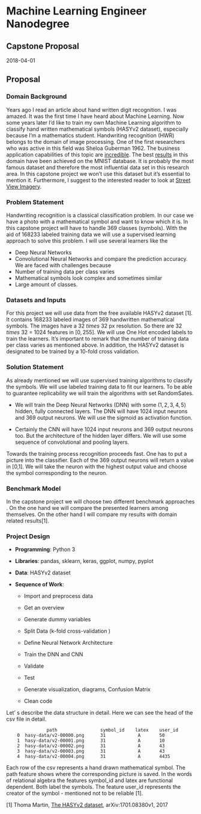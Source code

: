 Machine Learning Engineer Nanodegree 
====================================

 
Capstone Proposal 
-----------------

2018-04-01

Proposal
--------

### Domain Background

Years ago I read an article about hand written digit recognition. I was amazed. It was the first time I have heard about Machine Learning. Now some years later I’d like to train my own Machine Learning algorithm to classify hand written mathematical symbols (HASYv2 dataset), especially because I’m a mathematics student. Handwriting recognition (HWR) belongs to the domain of image processing. One of the first researchers who was active in this field was Sheloa Guberman 1962. The business application capabilities of this topic are [incredible](https://formtek.com/blog/handwriting-recognition-digitizing-text-from-handwritten-paper-documents/). The best [results](https://en.wikipedia.org/wiki/MNIST_database) in this domain have been achieved on the MNIST database. It is probably the most famous dataset and therefore the most influential data set in this research area. In this capstone project we won’t use this dataset but it’s essential to mention it. Furthermore, I suggest to the interested reader to look at [Street View Imagery](https://arxiv.org/pdf/1312.6082.pdf).


### Problem Statement
Handwriting recognition is a classical classification problem. In our case we have a photo with a mathematical symbol and want to know which it is. In this capstone project will have to handle 369 classes (symbols). With the aid of 168233 labeled training data we will use a supervised learning approach to solve this problem. I will use several learners like the
-   Deep Neural Networks
-   Convolutional Neural Networks
and compare the prediction accuracy. We are faced with challenges because
-   Number of training data per class varies
-   Mathematical symbols look complex and sometimes similar
-   Large amount of classes.
### Datasets and Inputs 

For this project we will use data from the free available HASYv2 dataset $[1]$. It contains 168233 labeled images of 369 handwritten mathematical symbols. The images have a 32 $times$ 32 px resolution. So there are 32 $times$ 32 = 1024 features in $[ 0,255 ]$. We will use One Hot encoded labels to train the learners. It’s important to remark that the number of training data per class varies as mentioned above. In addition, the HASYv2 dataset is designated to be trained by a 10-fold cross validation.

### Solution Statement 

As already mentioned we will use supervised training algorithms to classify the symbols. We will use labeled training data to fit our learners. To be able to guarantee replicability we will train the algorithms with set RandomSates.

-   We will train the Deep Neural Networks (DNN) with some $(1,2,3,4,5)$ hidden, fully connected layers. The DNN will have 1024 input neurons and 369 output neurons. We will use the sigmoid as activation function.

-   Certainly the CNN will have 1024 input neurons and 369 output neurons too. But the architecture of the hidden layer differs. We will use some sequence of convolutional and pooling layers.

Towards the training process recognition proceeds fast. One has to put a picture into the classifier. Each of the 369 output neurons will return a value in [0,1]. We will take the neuron with the highest output value and choose the symbol corresponding to the neuron.

### Benchmark Model 

In the capstone project we will choose two different benchmark approaches . On the one hand we will compare the presented learners among themselves. On the other hand I will compare my results with domain related results$[1]$.


### Project Design 

-   **Programming**: Python 3

-   **Libraries**: pandas, sklearn, keras, ggplot, numpy, pyplot

-   **Data**: HASYv2 dataset

-   **Sequence of Work**:

    -   Import and preprocess data

    -   Get an overview

    -   Generate dummy variables

    -   Split Data (k-fold cross-validation )

    -   Define Neural Network Architecture

    -   Train the DNN and CNN

    -   Validate

    -   Test

    -   Generate visualization, diagrams, Confusion Matrix

    -   Clean code

Let’ s describe the data structure in detail. Here we can see the head of the csv file in detail.

                   path                symbol_id    latex    user_id
        0  hasy-data/v2-00000.png      31            A       50
        1  hasy-data/v2-00001.png      31            A       10
        2  hasy-data/v2-00002.png      31            A       43
        3  hasy-data/v2-00003.png      31            A       43
        4  hasy-data/v2-00004.png      31            A       4435
        

Each row of the csv represents a hand drawn mathematical symbol. The path feature shows where the corresponding picture is saved. In the words of relational algebra the features symbol_id and latex are functional dependent. Both label the symbols. The feature user_id represents the creator of the symbol - mentioned not to be reliable [1].

[1] Thoma Martin, [The HASYv2 dataset](https://arxiv.org/pdf/1701.08380.pdf), arXiv:1701.08380v1, 2017

